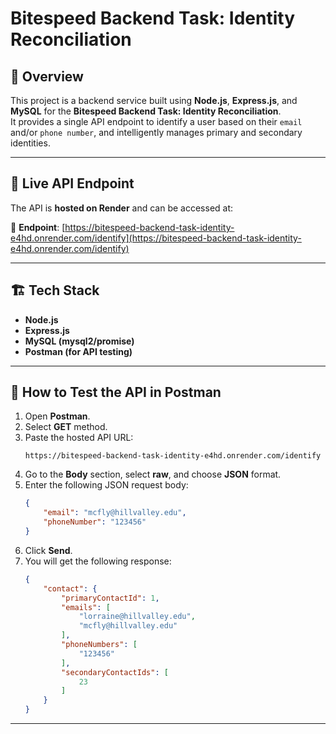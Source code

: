 # Bitespeed Backend Task: Identity Reconciliation

## 📌 Overview

This project is a backend service built using **Node.js**, **Express.js**, and **MySQL** for the **Bitespeed Backend Task: Identity Reconciliation**.  
It provides a single API endpoint to identify a user based on their `email` and/or `phone number`, and intelligently manages primary and secondary identities.

---

## 🚀 Live API Endpoint

The API is **hosted on Render** and can be accessed at:

🔗 **Endpoint**: [https://bitespeed-backend-task-identity-e4hd.onrender.com/identify](https://bitespeed-backend-task-identity-e4hd.onrender.com/identify)

---

## 🏗️ Tech Stack

- **Node.js**
- **Express.js**
- **MySQL (mysql2/promise)**
- **Postman (for API testing)**

---

## 📌 How to Test the API in Postman

1. Open **Postman**.
2. Select **GET** method.
3. Paste the hosted API URL:  
   ```
   https://bitespeed-backend-task-identity-e4hd.onrender.com/identify
   ```
4. Go to the **Body** section, select **raw**, and choose **JSON** format.
5. Enter the following JSON request body:
   ```json
   {
       "email": "mcfly@hillvalley.edu",
       "phoneNumber": "123456"
   }
   ```
6. Click **Send**.
7. You will get the following response:
   ```json
   {
       "contact": {
           "primaryContactId": 1,
           "emails": [
               "lorraine@hillvalley.edu",
               "mcfly@hillvalley.edu"
           ],
           "phoneNumbers": [
               "123456"
           ],
           "secondaryContactIds": [
               23
           ]
       }
   }
   ```

---
